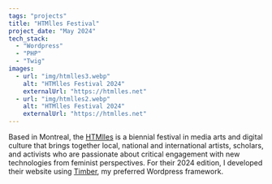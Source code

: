 ```yaml
---
tags: "projects"
title: "HTMlles Festival"
project_date: "May 2024"
tech_stack: 
  - "Wordpress"
  - "PHP"
  - "Twig"
images:
  - url: "img/htmlles3.webp"
    alt: "HTMlles Festival 2024"
    externalUrl: "https://htmlles.net"
  - url: "img/htmlles2.webp"
    alt: "HTMlles Festival 2024"
    externalUrl: "https://htmlles.net"  
---
```


Based in Montreal, the [HTMlles](https://htmlles.net/) is a biennial festival in media arts and digital culture that brings together local, national and international artists, scholars, and activists who are passionate about critical engagement with new technologies from feminist perspectives. For their 2024 edition, I developed their website using [Timber](https://timber.github.io/docs/v2/), my preferred Wordpress framework.